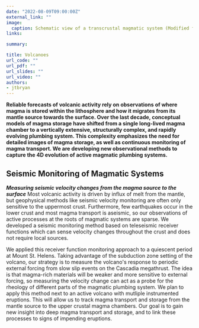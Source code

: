 ```yaml
---
date: "2022-08-09T09:00:00Z"
external_link: ""
image:
  caption: Schematic view of a transcrustal magmatic system (Modified from Caricchi et al., 2021)
links:

summary:

title: Volcanoes
url_code: ""
url_pdf: ""
url_slides: ""
url_video: ""
authors:
- jtbryan
---
```


**Reliable forecasts of volcanic activity rely on observations of where magma is stored within the lithosphere and how it migrates from its mantle source towards the surface. Over the last decade, conceptual models of magma storage have shifted from a single long-lived magma chamber to a vertically extensive, structurally complex, and rapidly evolving plumbing system. This complexity emphasizes the need for detailed images of magma storage, as well as continuous monitoring of magma transport. We are developing new observational methods to capture the 4D evolution of active magmatic plumbing systems.**

## Seismic Monitoring of Magmatic Systems
**_Measuring seismic velocity changes from the magma source to the surface_**
Most volcanic activity is driven by influx of melt from the mantle, but geophysical methods like seismic velocity monitoring are often only sensitive to the uppermost crust. Furthermore, few earthquakes occur in the lower crust and most magma transport is aseismic, so our observations of active processes at the roots of magmatic systems are sparse. We developed a seismic monitoring method based on teleseismic receiver functions which can sense velocity changes throughout the crust and does not require local sources.

We applied this receiver function monitoring approach to a quiescent period at Mount St. Helens. Taking advantage of the subduction zone setting of the volcano, our strategy is to measure the volcano's response to periodic external forcing from slow slip events on the Cascadia megathrust. The idea is that magma-rich materials will be weaker and more sensitive to external forcing, so measuring the velocity change can act as a probe for the rheology of different parts of the magmatic plumbing system. We plan to apply this method next to an active volcano with mutliple instrumented eruptions. This will allow us to track magma transport and storage from the mantle source to the upper crustal magma chambers. Our goal is to gain new insight into deep magma transport and storage, and to link these processes to signs of impending eruptions.
